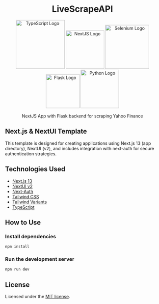 <h1 align='center'>LiveScrapeAPI</h1>

<p align='center'>
  <img width="159" src="https://img.shields.io/badge/TypeScript-007ACC?style=for-the-badge&logo=typescript&logoColor=white" alt="TypeScript Logo"/>
  <img width="125" src="https://img.shields.io/badge/next%20js-000000?style=for-the-badge&logo=nextdotjs&logoColor=white" alt="NextJS Logo"/>
  <img width="143" src="https://img.shields.io/badge/Selenium-43B02A?style=for-the-badge&logo=Selenium&logoColor=white" alt="Selenium Logo"/>
  <img width="110" src="https://img.shields.io/badge/Flask-000000?style=for-the-badge&logo=flask&logoColor=white" alt="Flask Logo"/>
  <img width="125" src="https://img.shields.io/badge/Python-FFD43B?style=for-the-badge&logo=python&logoColor=blue" alt="Python Logo"/>
</p>
<p align='center'>
  NextJS App with Flask backend for scraping Yahoo Finance
</p>

## Next.js & NextUI Template

This template is designed for creating applications using Next.js 13 (app directory), NextUI (v2), and includes integration with next-auth for secure authentication strategies.

## Technologies Used

- [Next.js 13](https://nextjs.org/docs/getting-started)
- [NextUI v2](https://nextui.org/)
- [Next-Auth](https://next-auth.js.org/)
- [Tailwind CSS](https://tailwindcss.com/)
- [Tailwind Variants](https://tailwind-variants.org)
- [TypeScript](https://www.typescriptlang.org/)

## How to Use

### Install dependencies

```bash
npm install
```

### Run the development server

```bash
npm run dev
```

## License

Licensed under the [MIT license](https://github.com/nextui-org/next-app-template/blob/main/LICENSE).
